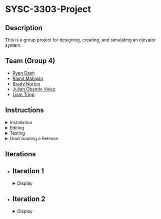 # SYSC-3303-Project

## Description

This is a group project for designing, creating, and simulating an elevator system.

## Team (Group 4)

  - [Ryan Dash](https://github.com/ryandash)
  - [Ramit Mahajan](https://github.com/RamitMahajan)
  - [Brady Norton](https://github.com/Bnortron)
  - [Julian Obando Velez](https://github.com/julian-carleton)
  - [Liam Tripp](https://github.com/cyberphoria)

## Instructions

<details>
  <summary>Installation</summary>

1.	Download and extract the ZIP folder
2. 	Open up Eclipse and select file
3. 	Click "Open Projects from File System" and select the project folder
4. 	Select Finish and then build the project
5. 	To begin the simulation, navigate to the testsystem directory
6. 	src -> main -> java -> testsystem
7. 	Run TestSystem.java

</details>

<details>
  <summary>Editing</summary>
  
1. Open File the file menu and select "Import". This will open the "Import" window. From there select "Git"->"Projects from Git"as the import wizard and press Next>.
2. From the next window, select "Clone URI" as the repository source and press Next>
3. You have to enter the URL of the git repository in this window which can be found by pressing the "Code" button  on project github page. Copy the HTTPS URL and paste it in the window. It will prefill some of the information in the window, Select "HTTPS" as the protocol and enter your Github's UserName and Password and Press Next>.
4. If this does not work, it is due to an update in Eclipse, GitHub does not support authentication via HTTPS with your GitHub account password for security reasons anymore. So, to overcome that error follow the guide [here](https://stackoverflow.com/a/68802292). 
5. After over coming the erorr, press Next> and it will show you the branches of the repository, do not make any changes to the default selected branches. 
6. It will open the Local Destination window in which you can select the location of the folder where you want clone the repository. Press Next> 
7. In the next window, Select "Import as general project" as the wizard from import and press Next>
8. It will load the project and from the project explorer window, right click the project folder and from the popup menu, select "Configure", then "Convert to Maven Project". 
9. This will convert the project into a Maven project.

</details>

<details>
  <summary>Testing</summary>
  
1. Locate the test directory in the workspace
2. Run InputReaderTest.java for tests related to reading the json input file
3. Run SchedulerTest.java for tests related to passing data between the systems
4. Run DirectionTest for tests related to the Direction enum search function
5. Run BoundedBufferTest for tests related to the buffer used for Thread-Safe messaging
</details>


<details>
  <summary>Downloading a Release</summary>

1. Choose the tag for the iteration. For example v0.1 refers to iteration 1.  
  ![Picture1](https://user-images.githubusercontent.com/71390371/152629966-a56e28e7-1c0d-4dca-a3f3-d64325755f05.png)

2. Go to the Code tab and Download Zip
![Picture2](https://user-images.githubusercontent.com/71390371/152629981-84ec3fa3-29d4-42db-82a5-b4ed0a5f4e82.png)

3. Unzip the folder and import the project into the IDE.
  
</details>


## Iterations

- ## Iteration 1

  <details>
    <summary>Display</summary>

  ### Description

  Lorem ipsum

  ### Contributions

  | Member | Coding | Documentation | Misc
  | ------ | ------ | ------------- |----
  | Ryan Dash | InputFileReader, JSON files, JSON File to data structure conversion, Message Transfer | Design Document, UML Diagram Contributions | Code Review
  | Ramit Mahajan | Data Structure abstraction for the Request Systems/ subsystems| README, Editing Instructure |
  | Brady Norton | Message transfer tests, Read/Verify Input file tests | README, Setup Instructions, UML Sequence Diagram |
  | Julian Obando Velez | Message Transfer, Bounded Buffer, Bounded Buffer Test | UML Diagram Feedback, GitHub Releases  |
  | Liam Tripp | Project Skeleton, Event Data Structures, InputFileReader, Direction, Message Transfer, Unit Testing | README Contributions, Early Design Diagrams, Design Document | Discord Server, Google Drive, GitHub repo, Code reviews, Group lead

  </details>

- ## Iteration 2
  <details>
    <summary>Display</summary>

  ### Description

  Lorem ipsum

  ### Contributions

  | Member | Coding | Documentation | Misc 
  | ------ | ------ | ------------- |----
  | Ryan Dash | | |
  | Ramit Mahajan | | |
  | Brady Norton | | |
  | Julian Obando Velez | | |
  | Liam Tripp | | |

  </details>
